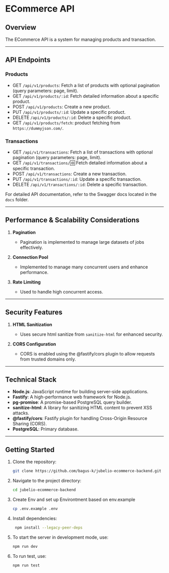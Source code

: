# ECommerce API

## Overview

The ECommerce API is a system for managing products and transaction.

---

## API Endpoints

### **Products**

- GET `/api/v1/products`: Fetch a list of products with optional pagination (query parameters: page, limit).
- GET `/api/v1/products/:id`: Fetch detailed information about a specific product.
- POST `/api/v1/products`: Create a new product.
- PUT `/api/v1/products/:id`: Update a specific product.
- DELETE `/api/v1/products/:id`: Delete a specific product.
- GET `/api/v1/products/fetch`: product fetching from `https://dummyjson.com/`.

### **Transactions**

- GET `/api/v1/transactions`: Fetch a list of transactions with optional pagination (query parameters: page, limit).
- GET `/api/v1/transactions/`:id: Fetch detailed information about a specific transaction.
- POST `/api/v1/transactions`: Create a new transaction.
- PUT `/api/v1/transactions/:id`: Update a specific transaction.
- DELETE `/api/v1/transactions/:id`: Delete a specific transaction.

For detailed API documentation, refer to the Swagger docs located in the `docs` folder.

---

## Performance & Scalability Considerations

1. **Pagination**

   - Pagination is implemented to manage large datasets of jobs effectively.

2. **Connection Pool**

   - Implemented to manage many concurrent users and enhance performance.

3. **Rate Limiting**

   - Used to handle high concurrent access.

---

## Security Features

1. **HTML Sanitization**

   - Uses secure html sanitize from `sanitize-html` for enhanced security.

2. **CORS Configuration**

   - CORS is enabled using the @fastify/cors plugin to allow requests from trusted domains only.

---

## Technical Stack

- **Node.js**: JavaScript runtime for building server-side applications.
- **Fastify**: A high-performance web framework for Node.js.
- **pg-promise**: A promise-based PostgreSQL query builder.
- **sanitize-html**: A library for sanitizing HTML content to prevent XSS attacks.
- **@fastify/cors**: Fastify plugin for handling Cross-Origin Resource Sharing (CORS).
- **PostgreSQL**: Primary database.

---

## Getting Started

1. Clone the repository:
   ```bash
   git clone https://github.com/bagus-k/jubelio-ecommerce-backend.git
   ```
2. Navigate to the project directory:
   ```bash
   cd jubelio-ecommerce-backend
   ```
3. Create Env and set up Environtment based on env.example
   ```bash
   cp .env.example .env
   ```
4. Install dependencies:
   ```bash
    npm install --legacy-peer-deps
   ```
5. To start the server in development mode, use:
   ```bash
   npm run dev
   ```
6. To run test, use:
   ```bash
   npm run test
   ```
